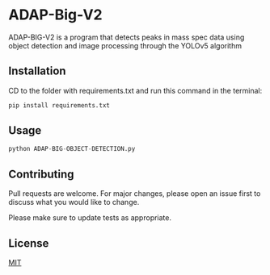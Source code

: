 # ADAP-Big-V2

ADAP-BIG-V2 is a program that detects peaks in mass spec data using object detection and image processing through the YOLOv5 algorithm

## Installation

CD to the folder with requirements.txt and run this command in the terminal:

```bash
pip install requirements.txt
```

## Usage

```python
python ADAP-BIG-OBJECT-DETECTION.py
```

## Contributing
Pull requests are welcome. For major changes, please open an issue first to discuss what you would like to change.

Please make sure to update tests as appropriate.

## License
[MIT](https://choosealicense.com/licenses/mit/)

